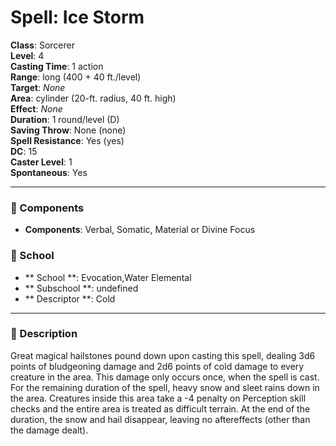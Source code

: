 
# Spell: Ice Storm
**Class**: Sorcerer  
**Level**: 4  
**Casting Time**: 1 action  
**Range**: long (400 + 40 ft./level)  
**Target**: _None_  
**Area**: cylinder (20-ft. radius, 40 ft. high)  
**Effect**: _None_  
**Duration**: 1 round/level (D)  
**Saving Throw**: None (none)  
**Spell Resistance**: Yes (yes)  
**DC**: 15  
**Caster Level**: 1  
**Spontaneous**: Yes

---

### 🔮 Components
- **Components**: Verbal, Somatic, Material or Divine Focus

### 🏫 School
- ** School **: Evocation,Water Elemental
- ** Subschool **: undefined
- ** Descriptor **: Cold
---

### 📜 Description
Great magical hailstones pound down upon casting this spell, dealing 3d6 points of bludgeoning damage and 2d6 points of cold damage to every creature in the area. This damage only occurs once, when the spell is cast. For the remaining duration of the spell, heavy snow and sleet rains down in the area. Creatures inside this area take a -4 penalty on Perception skill checks and the entire area is treated as difficult terrain. At the end of the duration, the snow and hail disappear, leaving no aftereffects (other than the damage dealt).
